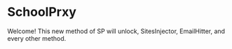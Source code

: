 # SchoolPrxy
 Welcome! This new method of SP will unlock, SitesInjector, EmailHitter, and every other method. 
